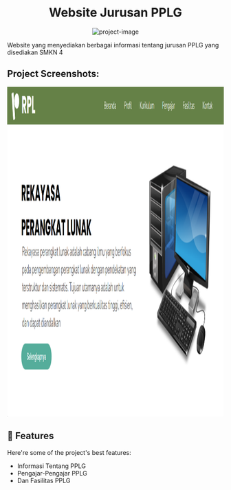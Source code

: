 <h1 align="center" id="title">Website Jurusan PPLG</h1>

<p align="center"><img src="https://socialify.git.ci/fhriptra/pplgrplfahri/image?language=1&amp;owner=1&amp;name=1&amp;stargazers=1&amp;theme=Light" alt="project-image"></p>

<p id="description">Website yang menyediakan berbagai informasi tentang jurusan PPLG yang disediakan SMKN 4</p>

<h2>Project Screenshots:</h2>

<img src="https://github.com/fhriptra/pplgrplfahri/blob/main/preview.png?raw=true" alt="project-screenshot" width="1366" height="768/">

  
  
<h2>🧐 Features</h2>

Here're some of the project's best features:

*   Informasi Tentang PPLG
*   Pengajar-Pengajar PPLG
*   Dan Fasilitas PPLG
